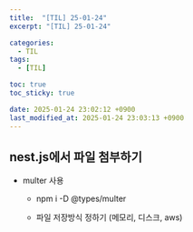```yaml
---
title:  "[TIL] 25-01-24"
excerpt: "[TIL] 25-01-24"

categories:
  - TIL
tags:
  - [TIL]

toc: true
toc_sticky: true

date: 2025-01-24 23:02:12 +0900
last_modified_at: 2025-01-24 23:03:13 +0900
---
```


## nest.js에서 파일 첨부하기

- multer 사용

  - npm i -D  @types/multer 

  - 파일 저장방식 정하기 (메모리, 디스크, aws)